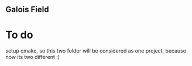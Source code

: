 ## Galois Field

# To do
setup cmake, so this two folder will be considered as one project, because now its two different :)